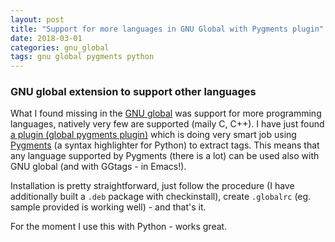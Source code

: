 ```yaml
---
layout: post
title: "Support for more languages in GNU Global with Pygments plugin"
date: 2018-03-01
categories: gnu_global
tags: gnu global pygments python
---
```


### GNU global extension to support other languages
What I found missing in the [GNU global][emacs.ggtags] was support for more
programming languages, natively very few are supported (maily C, C++).
I have just found [a plugin (global pygments plugin)][global_pygments_plugin]
which is doing very smart job using [Pygments][pygments] (a syntax highlighter
for Python) to extract tags. This means that any language supported by Pygments
(there is a lot) can be used also with GNU global (and with GGtags - in Emacs!).

Installation is pretty straightforward, just follow the procedure
(I have additionally built a `.deb` package with checkinstall), create
`.globalrc` (eg. sample provided is working well) - and that's it.

For the moment I use this with Python - works great.

[emacs.ggtags]: https://t-w.github.io/emacs/2016/11/06/emacs_gnu_global_ggtags/
[global_pygments_plugin]: https://github.com/yoshizow/global-pygments-plugin
[pygments]:     http://pygments.org/
